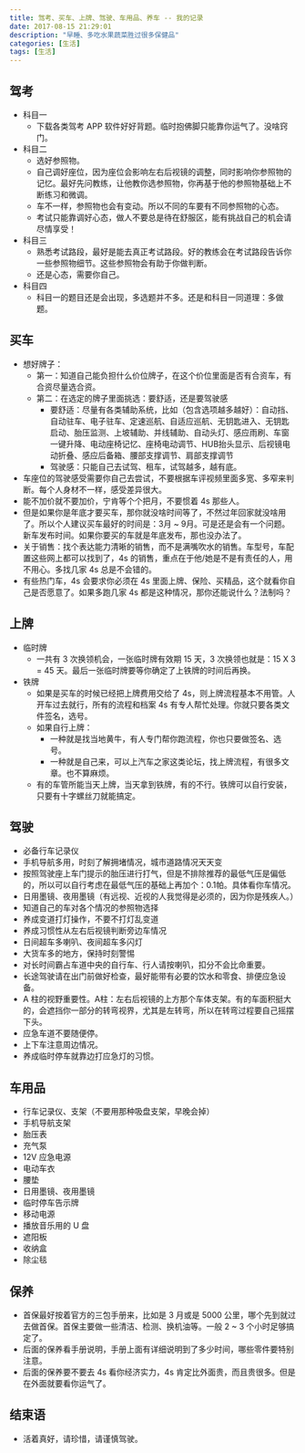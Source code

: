 ```yaml
---
title: 驾考、买车、上牌、驾驶、车用品、养车 -- 我的记录
date: 2017-08-15 21:29:01
description: "早睡、多吃水果蔬菜胜过很多保健品"
categories: [生活]
tags: [生活]
---
```


## 驾考

- 科目一
   - 下载各类驾考 APP 软件好好背题。临时抱佛脚只能靠你运气了。没啥窍门。
- 科目二
   - 选好参照物。
   - 自己调好座位，因为座位会影响左右后视镜的调整，同时影响你参照物的记忆。最好先问教练，让他教你选参照物，你再基于他的参照物基础上不断练习和微调。
   - 车不一样，参照物也会有变动。所以不同的车要有不同参照物的心态。
   - 考试只能靠调好心态，做人不要总是待在舒服区，能有挑战自己的机会请尽情享受！
- 科目三
   - 熟悉考试路段，最好是能去真正考试路段。好的教练会在考试路段告诉你一些参照物细节。这些参照物会有助于你做判断。
   - 还是心态，需要你自己。
- 科目四
   - 科目一的题目还是会出现，多选题并不多。还是和科目一同道理：多做题。

## 买车

- 想好牌子：
   - 第一：知道自己能负担什么价位牌子，在这个价位里面是否有合资车，有合资尽量选合资。
   - 第二：在选定的牌子里面挑选：要舒适，还是要驾驶感
      - 要舒适：尽量有各类辅助系统，比如（包含选项越多越好）：自动挡、自动驻车、电子驻车、定速巡航、自适应巡航、无钥匙进入、无钥匙启动、胎压监测、上坡辅助、并线辅助、自动头灯、感应雨刷、车窗一键升降、电动座椅记忆、座椅电动调节、HUB抬头显示、后视镜电动折叠、感应后备箱、腰部支撑调节、肩部支撑调节
      - 驾驶感：只能自己去试驾、租车，试驾越多，越有底。
- 车座位的驾驶感受需要你自己去尝试，不要根据车评视频里面多宽、多窄来判断。每个人身材不一样，感受差异很大。
- 能不加价就不要加价，宁肯等个个把月，不要惯着 4s 那些人。
- 但是如果你是年底才要买车，那你就没啥时间等了，不然过年回家就没啥用了。所以个人建议买车最好的时间是：3月 ~ 9月。可是还是会有一个问题。新车发布时间。如果你要买的车就是年底发布，那也没办法了。
- 关于销售：找个表达能力清晰的销售，而不是满嘴吹水的销售。车型号，车配置这些网上都可以找到了，4s 的销售，重点在于他/她是不是有责任的人，用不用心。多找几家 4s 总是不会错的。
- 有些热门车，4s 会要求你必须在 4s 里面上牌、保险、买精品，这个就看你自己是否愿意了。如果多跑几家 4s 都是这种情况，那你还能说什么？法制吗？

## 上牌

- 临时牌
	- 一共有 3 次换领机会，一张临时牌有效期 15 天，3 次换领也就是：15 X 3 = 45 天。最后一张临时牌要等你确定了上铁牌的时间后再换。
- 铁牌
	- 如果是买车的时候已经把上牌费用交给了 4s，则上牌流程基本不用管。人开车过去就行，所有的流程和档案 4s 有专人帮忙处理。你就只要各类文件签名，选号。
	- 如果自行上牌：
		- 一种就是找当地黄牛，有人专门帮你跑流程，你也只要做签名、选号。
		- 一种就是自己来，可以上汽车之家这类论坛，找上牌流程，有很多文章。也不算麻烦。
	- 有的车管所能当天上牌，当天拿到铁牌，有的不行。铁牌可以自行安装，只要有十字螺丝刀就能搞定。

## 驾驶

- 必备行车记录仪
- 手机导航多用，时刻了解拥堵情况，城市道路情况天天变
- 按照驾驶座上车门提示的胎压进行打气，但是不排除推荐的最低气压是偏低的，所以可以自行考虑在最低气压的基础上再加个：0.1帕。具体看你车情况。
- 日用墨镜、夜用墨镜（有远视、近视的人我觉得是必须的，因为你是残疾人。）
- 知道自己的车对各个情况的参照物选择
- 养成变道打灯操作，不要不打灯乱变道
- 养成习惯性从左右后视镜判断旁边车情况
- 日间超车多喇叭、夜间超车多闪灯
- 大货车多的地方，保持时刻警惕
- 对长时间霸占车道中央的自行车、行人请按喇叭，扣分不会比命重要。
- 长途驾驶请在出门前做好检查，最好能带有必要的饮水和零食、排便应急设备。
- A 柱的视野重要性。A柱：左右后视镜的上方那个车体支架。有的车面积挺大的，会遮挡你一部分的转弯视界，尤其是左转弯，所以在转弯过程要自己摇摆下头。
- 应急车道不要随便停。
- 上下车注意周边情况。
- 养成临时停车就靠边打应急灯的习惯。

## 车用品

- 行车记录仪、支架（不要用那种吸盘支架，早晚会掉）
- 手机导航支架
- 胎压表
- 充气泵
- 12V 应急电源
- 电动车衣
- 腰垫
- 日用墨镜、夜用墨镜
- 临时停车告示牌
- 移动电源
- 播放音乐用的 U 盘
- 遮阳板
- 收纳盒
- 除尘毯

## 保养

- 首保最好按着官方的三包手册来，比如是 3 月或是 5000 公里，哪个先到就过去做首保。首保主要做一些清洁、检测、换机油等。一般 2 ~ 3 个小时足够搞定了。
- 后面的保养看手册说明，手册上面有详细说明到了多少时间，哪些零件要特别注意。
- 后面的保养要不要去 4s 看你经济实力，4s 肯定比外面贵，而且贵很多。但是在外面就要看你运气了。

## 结束语

- 活着真好，请珍惜，请谨慎驾驶。